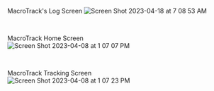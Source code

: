 
MacroTrack's Log Screen
![Screen Shot 2023-04-18 at 7 08 53 AM](https://user-images.githubusercontent.com/91577965/232759608-e418478e-0bb2-49c6-8498-7a4783a1a24d.png)

<br/> 

MacroTrack Home Screen <br/> 
![Screen Shot 2023-04-08 at 1 07 07 PM](https://user-images.githubusercontent.com/91577965/230734015-05e949ed-79a0-403d-b0dd-8443fa776b73.png)

<br/>

MacroTrack Tracking Screen <br/> 
![Screen Shot 2023-04-08 at 1 07 23 PM](https://user-images.githubusercontent.com/91577965/230734044-ca6b3ed6-0d9f-492e-9081-3c3a0d93fd6f.png)
 


